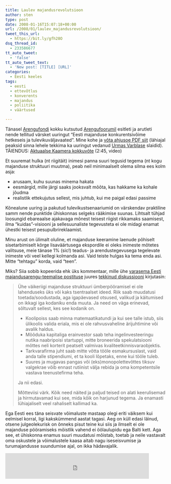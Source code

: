 ```yaml
---
title: Laulev majandusrevolutsioon
author: sten
type: post
date: 2008-01-16T15:07:18+00:00
url: /2008/01/laulev_majandusrevolutsioon/
tweet_this_url:
  - https://bit.ly/gfh28O
dsq_thread_id:
  - 233586677
tt_auto_tweet:
  - 'false'
tt_auto_tweet_text:
  - 'New post: [TITLE] [URL]'
categories:
  - Eesti keeles
tags:
  - eesti
  - ettevõtlus
  - konverents
  - majandus
  - poliitika
  - väärtused

---
```

Tänasel [Arengufondi][1] kokku kutsutud [Arengufoorumil][2] esitleti ja arutleti nende tellitud värsket uuringut &#8220;Eesti majanduse konkurentsivõime hetkeseis ja tulevikuväljavaated&#8221;. Mine kohe ja [võta ahjusoe PDF siit][3] (lähiajal peaksid sinna lehele tekkima ka uuringut vedanud [Urmas Varblase][4] slaidid). TÄIENDUS: [Aktuaalse Kaamera kokkuvõte][5] (2:45, video)

Et suuremat hulka (nt riigitäit) inimesi panna suuri tegusid tegema (nt kogu majanduse struktuuri muutma), peab neil minimaalselt olema silma ees kolm asja:

  * arusaam, kuhu suunas minema hakata
  * eesmärgid, mille järgi saaks jooksvalt mõõta, kas hakkame ka kohale jõudma
  * realistlik ettekujutus sellest, mis juhtub, kui me paigal edasi passime

<!--more-->

Kõnealune uuring ja pakutud tulevikustsenaariumid on värskendav praktiline samm nende punktide ühiskonnas selgeks rääkimise suunas. Lihtsalt tühjad loosungid ebareaalse ajakavaga mõnest teisest riigist rikkamaks saamisest, ilma &#8220;kuidas&#8221;-visiooni ja sellesuunaliste tegevusteta ei ole midagi enamat ühestki teisest pesupulbrireklaamist.

Minu arust on ülimalt oluline, et majanduse keeramine laenude põhiselt sisetarbimiselt kõrge lisaväärtusega ekspordile ei oleks inimeste mõtetes valitsuse, meie tänase 1% (sic!) teadus- ja arendustegevusega tegelevate inimeste või veel kellegi kolmanda asi. Vaid teiste hulgas ka tema enda asi. Mitte &#8220;tehtagu&#8221; korda, vaid &#8220;teen&#8221;.

Miks? Siia sobib kopeerida ehk üks kommentaar, mille ühe [varasema Eesti majandusarengu-teemalise postituse][6] juures [tekkinud diskussiooni][7] kirjutasin:

> Ühe väikeriigi majanduse struktuuri ümberpööramisel ei ole lahenduseks üks või kaks tsentraalset ideed. Riik saab muudatusi toetada/soodustada, aga igapäevased otsused, valikud ja käitumised on ikkagi iga kodaniku enda muuta. Ja need on väga erinevad, sõltuvalt sellest, kes see kodanik on.
> 
>   * Koolipoiss saab minna matemaatikatundi ja kui see talle istub, siis ülikoolis valida eriala, mis ei ole rahvusvaheline ärijuhtimine või avalik haldus.
>   * Mõõduka kapitaliga erainvestor saab teha ingelinvesteeringu nutika naabripoisi startuppi, mitte broneerida spekulatsiooni mõttes neli korterit peatselt valmivas kvaliteetkinnisvaraobjektis.
>   * Tarkvarafirma juht saab mitte võtta tööle esmakursuslast, vaid anda talle stipendiumi, et ta kooli lõpetaks, enne kui tööle tuleb.
>   * Suures ja mugavas pangas või (eks)monopolettevõttes tiksuv valgekrae võib ennast rutiinist välja rebida ja oma kompetentsile vastava teenustefirma teha.
> 
> Ja nii edasi.
> 
> Mõtteviisi värk. Kõik need näited ja paljud teised on alati keerulisemad ja hirmutavamad kui see, mida kõik on harjunud tegema. Ja enamasti lühiajaliselt veel rahaliselt kallimad ka.

Ega Eesti ees täna seisvate võimaluste mastaap olegi eriti väiksem kui eelmisel korral, ligi kakskümmend aastat tagasi. Aeg on küll edasi läinud, otsene julgeolekurisk on õnneks pisut teine kui siis ja ilmselt ei ole majanduse pööramiseks mõistlik vahend ei öölaulupidu ega Balti kett. Aga see, et ühiskonna enamus suuri muudatusi mõistab, toetab ja neile vastavalt oma oskustele ja võimalustele kaasa aitab nagu iseseisvumise ja turumajandusse suundumise ajal, on ikka hädavajalik.

<iframe src="http://www.facebook.com/plugins/like.php?href=http%3A%2F%2Fsten.tamkivi.com%2F2008%2F01%2Flaulev_majandusrevolutsioon%2F&layout=standard&show_faces=true&width=450&action=like&colorscheme=light&height=80" scrolling="no" frameborder="0" style="border:none; overflow:hidden; width:450px; height:80px;" allowTransparency="true"></iframe>

 [1]: http://arengufond.ee
 [2]: http://arengufond.ee/?s=arengufoorum08&lang=ee
 [3]: http://arengufond.ee/files/ty_raport.pdf
 [4]: http://www.mtk.ut.ee/173830
 [5]: http://etv24.ee/index.php?popup=video&id=11329
 [6]: http://sten.tamkivi.com/2007/12/koige_pehmem_on_maanduda_mulka.html
 [7]: http://sten.tamkivi.com/2007/12/koige_pehmem_on_maanduda_mulka.html#comments